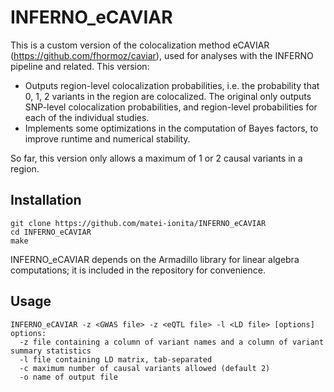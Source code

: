# INFERNO_eCAVIAR

This is a custom version of the colocalization method eCAVIAR (https://github.com/fhormoz/caviar), used for analyses with the INFERNO pipeline and related. 
This version:
* Outputs region-level colocalization probabilities, i.e. the probability that 0, 1, 2 variants in the region are colocalized.
The original only outputs SNP-level colocalization probabilities, and region-level probabilities for each of the individual studies.
* Implements some optimizations in the computation of Bayes factors, to improve runtime and numerical stability.

So far, this version only allows a maximum of 1 or 2 causal variants in a region.

## Installation
```
git clone https://github.com/matei-ionita/INFERNO_eCAVIAR
cd INFERNO_eCAVIAR
make
```

INFERNO_eCAVIAR depends on the Armadillo library for linear algebra computations; it is included in the repository for convenience.

## Usage
```
INFERNO_eCAVIAR -z <GWAS file> -z <eQTL file> -l <LD file> [options]
options:
  -z file containing a column of variant names and a column of variant summary statistics
  -l file containing LD matrix, tab-separated
  -c maximum number of causal variants allowed (default 2)
  -o name of output file
```
